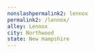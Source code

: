 ```yaml
---
﻿nonslashpermalink2: lennox
permalink2: /lennox/
alley: Lennox
city: Northwood
state: New Hampshire
---
```


